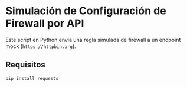 # Simulación de Configuración de Firewall por API

Este script en Python envía una regla simulada de firewall a un endpoint mock (`https://httpbin.org`).

## Requisitos

```bash
pip install requests
